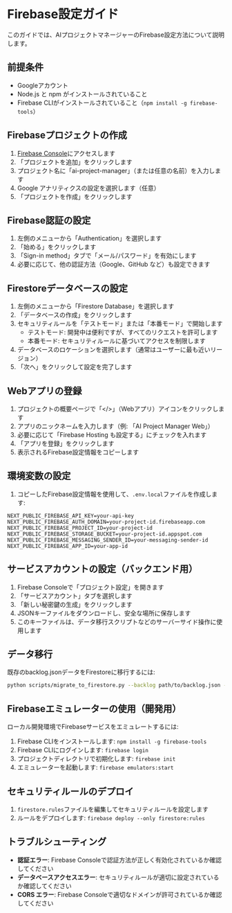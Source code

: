 # Firebase設定ガイド

このガイドでは、AIプロジェクトマネージャーのFirebase設定方法について説明します。

## 前提条件

- Googleアカウント
- Node.js と npm がインストールされていること
- Firebase CLIがインストールされていること（`npm install -g firebase-tools`）

## Firebaseプロジェクトの作成

1. [Firebase Console](https://console.firebase.google.com/)にアクセスします
2. 「プロジェクトを追加」をクリックします
3. プロジェクト名に「ai-project-manager」（または任意の名前）を入力します
4. Google アナリティクスの設定を選択します（任意）
5. 「プロジェクトを作成」をクリックします

## Firebase認証の設定

1. 左側のメニューから「Authentication」を選択します
2. 「始める」をクリックします
3. 「Sign-in method」タブで「メール/パスワード」を有効にします
4. 必要に応じて、他の認証方法（Google、GitHub など）も設定できます

## Firestoreデータベースの設定

1. 左側のメニューから「Firestore Database」を選択します
2. 「データベースの作成」をクリックします
3. セキュリティルールを「テストモード」または「本番モード」で開始します
   - テストモード: 開発中は便利ですが、すべてのリクエストを許可します
   - 本番モード: セキュリティルールに基づいてアクセスを制限します
4. データベースのロケーションを選択します（通常はユーザーに最も近いリージョン）
5. 「次へ」をクリックして設定を完了します

## Webアプリの登録

1. プロジェクトの概要ページで「</>」（Webアプリ）アイコンをクリックします
2. アプリのニックネームを入力します（例: 「AI Project Manager Web」）
3. 必要に応じて「Firebase Hosting も設定する」にチェックを入れます
4. 「アプリを登録」をクリックします
5. 表示されるFirebase設定情報をコピーします

## 環境変数の設定

1. コピーしたFirebase設定情報を使用して、`.env.local`ファイルを作成します:

```
NEXT_PUBLIC_FIREBASE_API_KEY=your-api-key
NEXT_PUBLIC_FIREBASE_AUTH_DOMAIN=your-project-id.firebaseapp.com
NEXT_PUBLIC_FIREBASE_PROJECT_ID=your-project-id
NEXT_PUBLIC_FIREBASE_STORAGE_BUCKET=your-project-id.appspot.com
NEXT_PUBLIC_FIREBASE_MESSAGING_SENDER_ID=your-messaging-sender-id
NEXT_PUBLIC_FIREBASE_APP_ID=your-app-id
```

## サービスアカウントの設定（バックエンド用）

1. Firebase Consoleで「プロジェクト設定」を開きます
2. 「サービスアカウント」タブを選択します
3. 「新しい秘密鍵の生成」をクリックします
4. JSONキーファイルをダウンロードし、安全な場所に保存します
5. このキーファイルは、データ移行スクリプトなどのサーバーサイド操作に使用します

## データ移行

既存のbacklog.jsonデータをFirestoreに移行するには:

```bash
python scripts/migrate_to_firestore.py --backlog path/to/backlog.json --service-account path/to/serviceAccountKey.json --user-id user-id
```

## Firebaseエミュレーターの使用（開発用）

ローカル開発環境でFirebaseサービスをエミュレートするには:

1. Firebase CLIをインストールします: `npm install -g firebase-tools`
2. Firebase CLIにログインします: `firebase login`
3. プロジェクトディレクトリで初期化します: `firebase init`
4. エミュレーターを起動します: `firebase emulators:start`

## セキュリティルールのデプロイ

1. `firestore.rules`ファイルを編集してセキュリティルールを設定します
2. ルールをデプロイします: `firebase deploy --only firestore:rules`

## トラブルシューティング

- **認証エラー**: Firebase Consoleで認証方法が正しく有効化されているか確認してください
- **データベースアクセスエラー**: セキュリティルールが適切に設定されているか確認してください
- **CORS エラー**: Firebase Consoleで適切なドメインが許可されているか確認してください
